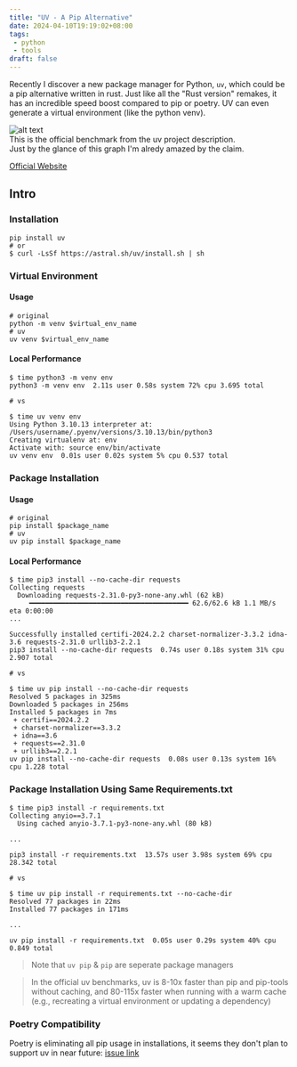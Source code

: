 ```yaml
---
title: "UV - A Pip Alternative"
date: 2024-04-10T19:19:02+08:00
tags:
 - python
 - tools
draft: false
---
```

Recently I discover a new package manager for Python, `uv`, which could be a pip alternative written in rust. Just like all the "Rust version" remakes, it has an incredible speed boost compared to pip or poetry. UV can even generate a virtual environment (like the python venv).  

![alt text](../../images/uv-official-benchmark.png)  
This is the official benchmark from the uv project description.  
Just by the glance of this graph I'm alredy amazed by the claim.

[Official Website](https://astral.sh/blog/uv)
## Intro
### Installation
```shell
pip install uv
# or 
$ curl -LsSf https://astral.sh/uv/install.sh | sh
```

### Virtual Environment
#### Usage
```shell
# original
python -m venv $virtual_env_name
# uv
uv venv $virtual_env_name
```
#### Local Performance
```shell
$ time python3 -m venv env
python3 -m venv env  2.11s user 0.58s system 72% cpu 3.695 total

# vs 

$ time uv venv env
Using Python 3.10.13 interpreter at: /Users/username/.pyenv/versions/3.10.13/bin/python3
Creating virtualenv at: env
Activate with: source env/bin/activate
uv venv env  0.01s user 0.02s system 5% cpu 0.537 total
```
### Package Installation
#### Usage
```shell
# original
pip install $package_name
# uv
uv pip install $package_name
```
#### Local Performance
```shell
$ time pip3 install --no-cache-dir requests
Collecting requests
  Downloading requests-2.31.0-py3-none-any.whl (62 kB)
     ━━━━━━━━━━━━━━━━━━━━━━━━━━━━━━━━━━━━━━━━ 62.6/62.6 kB 1.1 MB/s eta 0:00:00
...

Successfully installed certifi-2024.2.2 charset-normalizer-3.3.2 idna-3.6 requests-2.31.0 urllib3-2.2.1
pip3 install --no-cache-dir requests  0.74s user 0.18s system 31% cpu 2.907 total

# vs

$ time uv pip install --no-cache-dir requests
Resolved 5 packages in 325ms
Downloaded 5 packages in 256ms
Installed 5 packages in 7ms
 + certifi==2024.2.2
 + charset-normalizer==3.3.2
 + idna==3.6
 + requests==2.31.0
 + urllib3==2.2.1
uv pip install --no-cache-dir requests  0.08s user 0.13s system 16% cpu 1.228 total
```

### Package Installation Using Same Requirements.txt
```shell
$ time pip3 install -r requirements.txt
Collecting anyio==3.7.1
  Using cached anyio-3.7.1-py3-none-any.whl (80 kB)

...

pip3 install -r requirements.txt  13.57s user 3.98s system 69% cpu 28.342 total

# vs 

$ time uv pip install -r requirements.txt --no-cache-dir
Resolved 77 packages in 22ms
Installed 77 packages in 171ms

...

uv pip install -r requirements.txt  0.05s user 0.29s system 40% cpu 0.849 total
```


> Note that `uv pip` & `pip` are seperate package managers  

> In the official uv benchmarks, uv is 8-10x faster than pip and pip-tools without caching, and 80-115x faster when running with a warm cache (e.g., recreating a virtual environment or updating a dependency)

### Poetry Compatibility
Poetry is eliminating all pip usage in installations, it seems they don't plan to support uv in near future: 
[issue link](https://github.com/python-poetry/poetry/issues/8978)